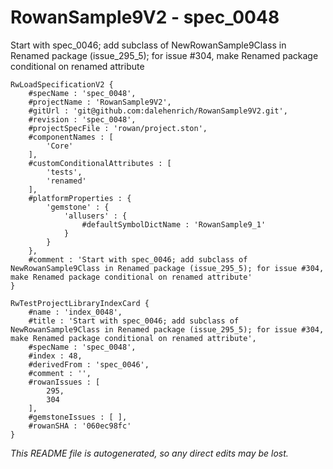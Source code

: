 # RowanSample9V2 - spec_0048
Start with spec_0046; add subclass of NewRowanSample9Class in Renamed package (issue_295_5); for issue #304, make Renamed package conditional on renamed attribute
```
RwLoadSpecificationV2 {
	#specName : 'spec_0048',
	#projectName : 'RowanSample9V2',
	#gitUrl : 'git@github.com:dalehenrich/RowanSample9V2.git',
	#revision : 'spec_0048',
	#projectSpecFile : 'rowan/project.ston',
	#componentNames : [
		'Core'
	],
	#customConditionalAttributes : [
		'tests',
		'renamed'
	],
	#platformProperties : {
		'gemstone' : {
			'allusers' : {
				#defaultSymbolDictName : 'RowanSample9_1'
			}
		}
	},
	#comment : 'Start with spec_0046; add subclass of NewRowanSample9Class in Renamed package (issue_295_5); for issue #304, make Renamed package conditional on renamed attribute'
}

RwTestProjectLibraryIndexCard {
	#name : 'index_0048',
	#title : 'Start with spec_0046; add subclass of NewRowanSample9Class in Renamed package (issue_295_5); for issue #304, make Renamed package conditional on renamed attribute',
	#specName : 'spec_0048',
	#index : 48,
	#derivedFrom : 'spec_0046',
	#comment : '',
	#rowanIssues : [
		295,
		304
	],
	#gemstoneIssues : [ ],
	#rowanSHA : '060ec98fc'
}
```

*This README file is autogenerated, so any direct edits may be lost.*
